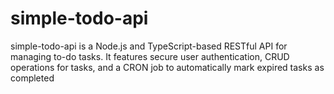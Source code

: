 # simple-todo-api
simple-todo-api  is a Node.js and TypeScript-based RESTful API for managing to-do tasks. It features secure user authentication, CRUD operations for tasks, and a CRON job to automatically mark expired tasks as completed
